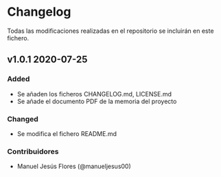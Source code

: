 # Changelog
Todas las modificaciones realizadas en el repositorio se incluirán en este fichero.

## v1.0.1 2020-07-25
### Added
- Se añaden los ficheros CHANGELOG.md, LICENSE.md
- Se añade el documento PDF de la memoria del proyecto

### Changed
- Se modifica el fichero README.md

### Contribuidores
- Manuel Jesús Flores (@manueljesus00)